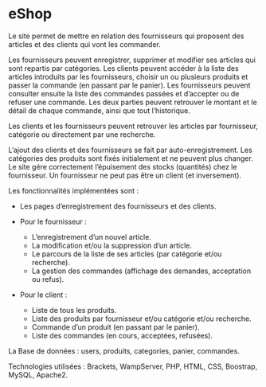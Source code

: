 # eShop

Le site permet de mettre en relation des fournisseurs qui proposent des articles et des clients qui vont les commander.

Les fournisseurs peuvent enregistrer, supprimer et modifier ses articles qui sont repartis par catégories. Les clients peuvent accéder à la liste des articles introduits par les fournisseurs, choisir un ou plusieurs produits et passer la commande (en passant par le panier). Les fournisseurs peuvent consulter ensuite la liste des commandes passées et d’accepter ou de refuser une commande. Les deux parties peuvent retrouver le montant et le détail de chaque commande, ainsi que tout l’historique. 

Les clients et les fournisseurs peuvent retrouver les articles par fournisseur, catégorie ou directement par une recherche.

L’ajout des clients et des fournisseurs se fait par auto-enregistrement. Les catégories des produits sont fixés initialement et ne peuvent plus changer. Le site gére correctement l’épuisement des stocks (quantités) chez le fournisseur. Un fournisseur ne peut pas être un client (et inversement).

Les fonctionnalités implémentées sont :

- Les pages d’enregistrement des fournisseurs et des clients.

- Pour le fournisseur :
  - L’enregistrement d’un nouvel article.
  - La modification et/ou la suppression d’un article.
  - Le parcours de la liste de ses articles (par catégorie et/ou recherche).
  - La gestion des commandes (affichage des demandes, acceptation ou refus).
  
- Pour le client :
  - Liste de tous les produits.
  - Liste des produits par fournisseur et/ou catégorie et/ou recherche.
  - Commande d’un produit (en passant par le panier).
  - Liste des commandes (en cours, acceptées, refusées).

La Base de données : users, produits, categories, panier, commandes.

Technologies utilisées : Brackets, WampServer, PHP, HTML, CSS, Boostrap, MySQL, Apache2.
